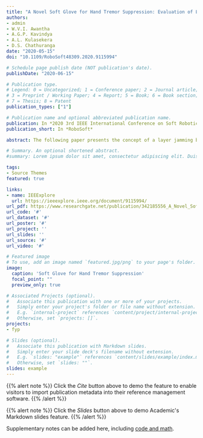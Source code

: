 ```yaml
---
title: "A Novel Soft Glove for Hand Tremor Suppression: Evaluation of Layer Jamming Actuator Placement"
authors:
- admin
- W.V.I. Awantha
- A.G.P. Kavindya
- A.L. Kulasekera
- D.S. Chathuranga
date: "2020-05-15"
doi: "10.1109/RoboSoft48309.2020.9115994"

# Schedule page publish date (NOT publication's date).
publishDate: "2020-06-15"

# Publication type.
# Legend: 0 = Uncategorized; 1 = Conference paper; 2 = Journal article;
# 3 = Preprint / Working Paper; 4 = Report; 5 = Book; 6 = Book section;
# 7 = Thesis; 8 = Patent
publication_types: ["1"]

# Publication name and optional abbreviated publication name.
publication: In *2020 3rd IEEE International Conference on Soft Robotics*
publication_short: In *RoboSoft*

abstract: The following paper presents the concept of a layer jamming based soft glove for hand tremor suppression, its implementation, validation of the soft glove for hand tremor suppression and evaluation of the effect of layer jamming actuator placement. Wearable tremor suppression devices can avoid the side effects which occur due to available medical treatments, but contemporary methods are bulky and negatively affects the voluntary motions of the hand. Hence, a soft tremor suppression device can be developed to overcome the issues faced in contemporary wearable devices. A hand tremor suppression device using layer jamming was proposed in the study. In this study, experimentation for the material selection for layer jamming elements, evaluation of the layer jamming element placement and validation of the soft glove were conducted to characterize and evaluate the performance of the soft glove. Layer jamming material selection was done by measuring the deflection against an applied load. The performance of the soft glove was evaluated by measuring the suppression of a simulated tremor for the dorsal and palmar configurations. Performance evaluation shows a maximum tremor reduction of 78.32% in the palmar side element configuration in comparison to 38.23% in the dorsal side. Performance evaluation shows promising results in the suppression of hand tremors using the proposed soft glove and the results suggest that the palmar side element configuration can achieve higher tremor reduction comparatively.

# Summary. An optional shortened abstract.
#summary: Lorem ipsum dolor sit amet, consectetur adipiscing elit. Duis posuere tellus ac convallis placerat. Proin tincidunt magna sed ex sollicitudin condimentum.

tags:
- Source Themes
featured: true

links:
- name: IEEExplore
  url: https://ieeexplore.ieee.org/document/9115994/
url_pdf: https://www.researchgate.net/publication/342185556_A_Novel_Soft_Glove_for_Hand_Tremor_Suppression_Evaluation_of_Layer_Jamming_Actuator_Placement
url_code: '#'
url_dataset: '#'
url_poster: '#'
url_project: ''
url_slides: ''
url_source: '#'
url_video: '#'

# Featured image
# To use, add an image named `featured.jpg/png` to your page's folder. 
image:
  caption: 'Soft Glove for Hand Tremor Suppression'
  focal_point: ""
  preview_only: true

# Associated Projects (optional).
#   Associate this publication with one or more of your projects.
#   Simply enter your project's folder or file name without extension.
#   E.g. `internal-project` references `content/project/internal-project/index.md`.
#   Otherwise, set `projects: []`.
projects:
- fyp

# Slides (optional).
#   Associate this publication with Markdown slides.
#   Simply enter your slide deck's filename without extension.
#   E.g. `slides: "example"` references `content/slides/example/index.md`.
#   Otherwise, set `slides: ""`.
slides: example
---
```


{{% alert note %}}
Click the *Cite* button above to demo the feature to enable visitors to import publication metadata into their reference management software.
{{% /alert %}}

{{% alert note %}}
Click the *Slides* button above to demo Academic's Markdown slides feature.
{{% /alert %}}

Supplementary notes can be added here, including [code and math](https://sourcethemes.com/academic/docs/writing-markdown-latex/).

